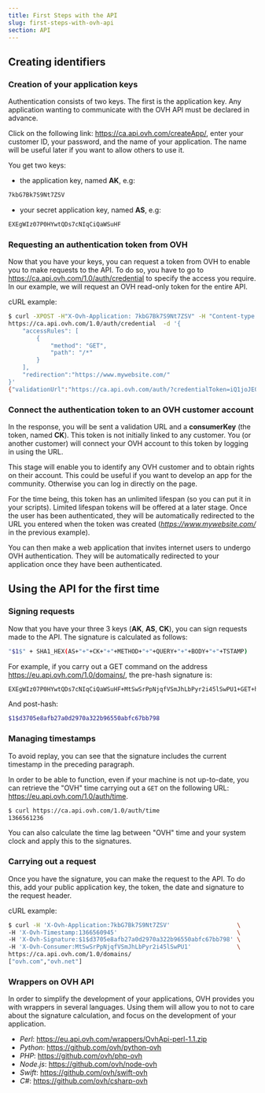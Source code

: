 ```yaml
---
title: First Steps with the API
slug: first-steps-with-ovh-api
section: API
---
```


## Creating identifiers


### Creation of your application keys

Authentication consists of two keys. The first is the application key. Any application wanting to communicate with the OVH API must be declared in advance.

Click on the following link: <https://ca.api.ovh.com/createApp/>, enter your customer ID, your password, and the name of your application. The name will be useful later if you want to allow others to use it.

You get two keys:

- the application key, named **AK**, e.g:

```sh
7kbG7Bk7S9Nt7ZSV
```

- your secret application key, named **AS**, e.g:

```sh
EXEgWIz07P0HYwtQDs7cNIqCiQaWSuHF
```

### Requesting an authentication token from OVH

Now that you have your keys, you can request a token from OVH to enable you to make requests to the API. To do so, you have to go to <https://ca.api.ovh.com/1.0/auth/credential> to specify the access you require.
In our example, we will request an OVH read-only token for the entire API.

cURL example:

```sh
$ curl -XPOST -H"X-Ovh-Application: 7kbG7Bk7S9Nt7ZSV" -H "Content-type: application/json" \
https://ca.api.ovh.com/1.0/auth/credential  -d '{
    "accessRules": [
        {
            "method": "GET",
            "path": "/*"
        }
    ],
    "redirection":"https://www.mywebsite.com/"
}'
{"validationUrl":"https://ca.api.ovh.com/auth/?credentialToken=iQ1joJE0OmSPlUAoSw1IvAPWDeaD87ZM64HEDvYq77IKIxr4bIu6fU8OtrPQEeRh","consumerKey":"MtSwSrPpNjqfVSmJhLbPyr2i45lSwPU1","state":"pendingValidation"}
```

### Connect the authentication token to an OVH customer account

In the response, you will be sent a validation URL and a **consumerKey** (the token, named **CK**). This token is not initially linked to any customer. You (or another customer) will connect your OVH account to this token by logging in using the URL.

This stage will enable you to identify any OVH customer and to obtain rights on their account. This could be useful if you want to develop an app for the community. Otherwise you can log in directly on the page.

For the time being, this token has an unlimited lifespan (so you can put it in your scripts). Limited lifespan tokens will be offered at a later stage.
Once the user has been authenticated, they will be automatically redirected to the URL you entered when the token was created (*https://www.mywebsite.com/* in the previous example).

You can then make a web application that invites internet users to undergo OVH authentication. They will be automatically redirected to your application once they have been authenticated.


## Using the API for the first time

### Signing requests

Now that you have your three 3 keys (**AK**, **AS**, **CK**), you can sign requests made to the API. The signature is calculated as follows:

```sh
"$1$" + SHA1_HEX(AS+"+"+CK+"+"+METHOD+"+"+QUERY+"+"+BODY+"+"+TSTAMP)
```

For example, if you carry out a GET command on the address https://eu.api.ovh.com/1.0/domains/, the pre-hash signature is:

```sh
EXEgWIz07P0HYwtQDs7cNIqCiQaWSuHF+MtSwSrPpNjqfVSmJhLbPyr2i45lSwPU1+GET+https://eu.api.ovh.com/1.0/domains/++1366560945
```

And post-hash:

```sh
$1$d3705e8afb27a0d2970a322b96550abfc67bb798
```

### Managing timestamps

To avoid replay, you can see that the signature includes the current timestamp in the preceding paragraph.

In order to be able to function, even if your machine is not up-to-date, you can retrieve the "OVH" time carrying out a `GET` on the following URL: <https://eu.api.ovh.com/1.0/auth/time>.

```sh
$ curl https://ca.api.ovh.com/1.0/auth/time
1366561236
```

You can also calculate the time lag between "OVH" time and your system clock and apply this to the signatures.


### Carrying out a request

Once you have the signature, you can make the request to the API. To do this, add your public application key, the token, the date and signature to the request header.

cURL example:

```sh
$ curl -H 'X-Ovh-Application:7kbG7Bk7S9Nt7ZSV'                   \
-H 'X-Ovh-Timestamp:1366560945'                                  \
-H 'X-Ovh-Signature:$1$d3705e8afb27a0d2970a322b96550abfc67bb798' \
-H 'X-Ovh-Consumer:MtSwSrPpNjqfVSmJhLbPyr2i45lSwPU1'             \
https://ca.api.ovh.com/1.0/domains/
["ovh.com","ovh.net"]
```

### Wrappers on OVH API

In order to simplify the development of your applications, OVH provides you with wrappers in several languages. Using them will allow you to not to care about the signature calculation, and focus on the development of your application.

- *Perl*: <https://eu.api.ovh.com/wrappers/OvhApi-perl-1.1.zip>
- *Python*: <https://github.com/ovh/python-ovh>
- *PHP*: <https://github.com/ovh/php-ovh>
- *Node.js*: <https://github.com/ovh/node-ovh>
- *Swift*: <https://github.com/ovh/swift-ovh>
- *C#*: <https://github.com/ovh/csharp-ovh>